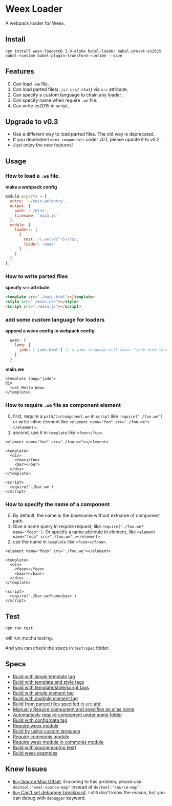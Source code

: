 # Weex Loader

A webpack loader for Weex.

## Install

```
npm install weex-loader@0.3.0-alpha babel-loader babel-preset-es2015 babel-runtime babel-plugin-transform-runtime --save
```

## Features

0. Can load `.we` file.
0. Can load parted files(`.js/.css/.html`) via `src` attribute.
0. Can specify a custom language to chain any loader.
0. Can specify name when require `.we` file.
0. Can write es2015 in script.

## Upgrade to v0.3

- Use a different way to load parted files. The old way is deprecated.
- If you dependent `weex-components` under v0.1, please update it to v0.2.
- Just enjoy the new features!

## Usage

### How to load a `.we` file.

**make a webpack config**
```javascript
module.exports = {
  entry: './main.we?entry',
  output: {
    path: './dist',
    filename: 'main.js'
  },
  module: {
    loaders: [
      {
        test: /\.we(\?[^?]+)?$/,
        loader: 'weex'
      }
    ]
  }
};
```

### How to write parted files

**specify `src` attribute**
```html
<template src="./main.html"></template>
<style src="./main.css"></style>
<script src="./main.js"></script>
```

### add some custom language for loaders

**append a weex config in webpack config**
```javascript
  weex: {
    lang: {
      jade: ['jade-html'] // a jade langauge will chain "jade-html-loader"
    }
  }
```

**main.we**
```
<template lang="jade">
div
  text Hello Weex
</template>
```

### How to require `.we` file as component element

0. first, require a `path/to/component.we` in `script` like `require('./foo.we')` or write inline element like `<element name="foo" src="./foo.we"></element>`.
1. second, use it in `template` like `<foo></foo>`.

```
<element name="foo" src="./foo.we"></element>

<template>
  <div>
    <foo></foo>
    <bar></bar>
  </div>
</template>

<script>
  require('./bar.we')
</script>
```

### How to specify the name of a component

0. By default, the name is the basename without extname of component path.
1. Give a name query in require request, like `require('./foo.we?name="fooo"')`. Or specify a name attribute in element, like `<element name="fooo" src="./foo.we" ></element>`
2. use the name in `template` like `<fooo></fooo>`.

```
<element name="fooo" src="./foo.we"></element>

<template>
  <div>
    <fooo></fooo>
    <baar></baar>
  </div>
</template>

<script>
  require('./bar.we?name=baar')
</script>
```

## Test

```bash
npm run test
```
will run mocha testing.

And you can check the specs in `test/spec` folder.

## Specs

- [Build with single template tag](test/spec/a.we)
- [Build with template and style tags](test/spec/b.we)
- [Build with template/style/script tags](test/spec/c.we)
- [Build with single element tag](test/spec/d.we)
- [Build with multiple element tag](test/spec/e.we)
- [Build from parted files specifed in `src` attr](test/spec/f.we)
- [Manually Require component and specifies an alias name](test/spec/g.we)
- [Automaticely require component under some folder](test/spec/h.we)
- [Build with config/data tag](test/spec/i.we)
- [Require weex module](test/spec/j.we)
- [Build by using custom language](test/spec/k.we)
- [Require commonjs module](test/spec/l.we)
- [Require weex module in commonjs module](test/spec/m.we)
- [Build with sourcemap(no test)](test/spec/n.we)
- [Build weex examples](test/spec/o.we)

## Knew Issues

- [`Bug` Source Map Offset](https://github.com/webpack/webpack/issues/2145). Encoding to this problem, please use `devtool:"eval-source-map"` instead of `devtool:"source-map"`.
- [`Bug` Can't set debugger breakpoint](#). I still don't know the reason, but you can debug with `debugger` keyword.





